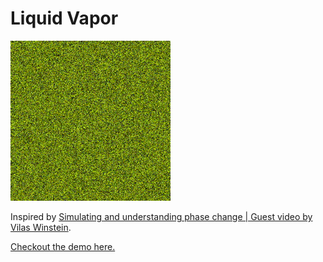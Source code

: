 # Liquid Vapor

[![](liquid-vapor.gif)](https://chalier.fr/generative-art/liquid-vapor/index.html)

Inspired by [ Simulating and understanding phase change | Guest video by Vilas Winstein](https://www.youtube.com/watch?v=itRV2jEtV8Q).

[Checkout the demo here.](https://chalier.fr/generative-art/liquid-vapor/index.html)

